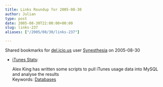 ```yaml
---
title: Links Roundup for 2005-08-30
author: Julian
type: post
date: 2005-08-30T22:00:00+00:00
slug: links-237 
aliases: ["/2005/08/30/links-237"]

---
```

Shared bookmarks for [del.icio.us][1] user  [Synesthesia][2] on 2005-08-30

  * [iTunes Stats][3]:
  
    Alex King has written some scripts to pull iTunes usage data into MySQL and analyse the results   
    Keywords: [Databases][4]

 [1]: https://del.icio.us/
 [2]: https://del.icio.us/synesthesia
 [3]: https://www.alexking.org/blog/2005/08/29/itunes-stats/ "https://www.alexking.org/blog/2005/08/29/itunes-stats/"
 [4]: https://del.icio.us/synesthesia/Databases